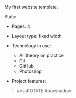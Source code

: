 My first website template.  

Stats:
* Pages: 4
* Layout type: fixed width
* Technology in use:
	+ All theory on practice
	+ Git
	+ GitHub
	+ Photoshop

* Project features:
>#cssROTATE #boxshadow
